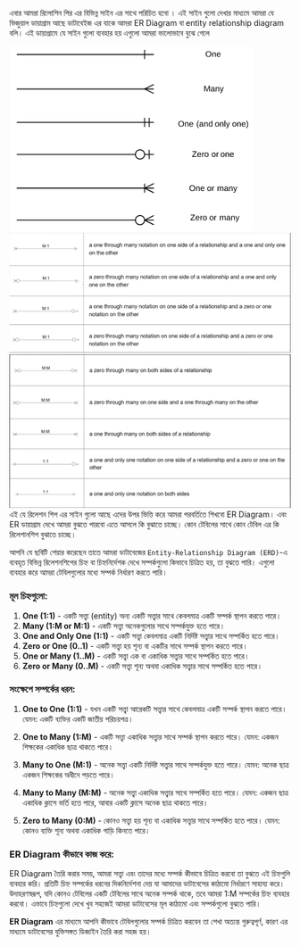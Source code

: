এবার আমরা রিলোশিন পির এর বিভিন্ন সাইন এর সাথে পরিচিত হবো । এই সাইন গুলো দেখার মাধ্যমে আমরা যে ভিজুয়াল ডায়াগ্রাম আছে ডাটাবেইজ এর যাকে আমরা ER Diagram বা entity relationship diagram বলি। এই ডায়াগ্রামে যে সাইন গুলো ব্যবহার হয় এগুলো আমরা ভালোভাবে বুঝে গেলে

![alt text](image-1.png)
![alt text](image.png)
![alt text](image-2.png)
এই যে রিলেশন শিপ এর সাইন গুলো আছে এদের উপর ভিত্তি করে আমরা পরবর্তিতে শিখবো ER Diagram। এবং ER ডায়াগ্রাম দেখে আমরা বুঝতে পারবো এতে আসলে কি বুঝাতে চাচ্ছে। কোন টেবিলের সাথে কোন টেবিল এর কি রিলেশানশিপ বুঝাতে চাচ্ছে।

আপনি যে ছবিটি শেয়ার করেছেন তাতে আমরা ডাটাবেজের `Entity-Relationship Diagram (ERD)`-এ ব্যবহৃত বিভিন্ন রিলেশনশিপের চিহ্ন বা চিহ্ননির্দেশক দেখে সম্পর্কগুলো কিভাবে চিত্রিত হয়, তা বুঝতে পারি। এগুলো ব্যবহার করে আমরা টেবিলগুলোর মধ্যে সম্পর্ক নির্ধারণ করতে পারি।

### মূল চিহ্নগুলো:

1. **One (1:1)** - একটি সত্ত্বা (entity) অন্য একটি সত্ত্বার সাথে কেবলমাত্র একটি সম্পর্ক স্থাপন করতে পারে।
2. **Many (1:M or M:1)** - একটি সত্ত্বা অনেকগুলোর সাথে সম্পর্কযুক্ত হতে পারে।
3. **One and Only One (1:1)** - একটি সত্ত্বা কেবলমাত্র একটি নির্দিষ্ট সত্ত্বার সাথে সম্পর্কিত হতে পারে।
4. **Zero or One (0..1)** - একটি সত্ত্বা হয় শূন্য বা একটির সাথে সম্পর্ক স্থাপন করতে পারে।
5. **One or Many (1..M)** - একটি সত্ত্বা এক বা একাধিক সত্ত্বার সাথে সম্পর্কিত হতে পারে।
6. **Zero or Many (0..M)** - একটি সত্ত্বা শূন্য অথবা একাধিক সত্ত্বার সাথে সম্পর্কিত হতে পারে।

### সংক্ষেপে সম্পর্কের ধরন:

1. **One to One (1:1)** - যখন একটি সত্ত্বা আরেকটি সত্ত্বার সাথে কেবলমাত্র একটি সম্পর্ক স্থাপন করতে পারে। যেমন: একটি ব্যক্তির একটি জাতীয় পরিচয়পত্র।
2. **One to Many (1:M)** - একটি সত্ত্বা একাধিক সত্ত্বার সাথে সম্পর্ক স্থাপন করতে পারে। যেমন: একজন শিক্ষকের একাধিক ছাত্র থাকতে পারে।

3. **Many to One (M:1)** - অনেক সত্ত্বা একটি নির্দিষ্ট সত্ত্বার সাথে সম্পর্কযুক্ত হতে পারে। যেমন: অনেক ছাত্র একজন শিক্ষকের অধীনে পড়তে পারে।

4. **Many to Many (M:M)** - অনেক সত্ত্বা একাধিক সত্ত্বার সাথে সম্পর্কিত হতে পারে। যেমন: একজন ছাত্র একাধিক ক্লাসে ভর্তি হতে পারে, আবার একটি ক্লাসে অনেক ছাত্র থাকতে পারে।

5. **Zero to Many (0:M)** - কোনও সত্ত্বা হয় শূন্য বা একাধিক সত্ত্বার সাথে সম্পর্কিত হতে পারে। যেমন: কোনও ব্যক্তি শূন্য অথবা একাধিক গাড়ি কিনতে পারে।

### ER Diagram কীভাবে কাজ করে:

ER Diagram তৈরি করার সময়, আমরা সত্ত্বা এবং তাদের মধ্যে সম্পর্ক কীভাবে চিত্রিত করবো তা বুঝতে এই চিহ্নগুলি ব্যবহার করি। প্রতিটি চিহ্ন সম্পর্কের ধরনের দিকনির্দেশনা দেয় যা আমাদের ডাটাবেসের কাঠামো নির্ধারণে সাহায্য করে। উদাহরণস্বরূপ, যদি কোনও টেবিলের একটি টেবিলের সাথে অনেক সম্পর্ক থাকে, তবে আমরা 1:M সম্পর্কের চিহ্ন ব্যবহার করবো। এভাবে চিহ্নগুলো দেখে খুব সহজেই আমরা ডাটাবেসের মূল কাঠামো এবং সম্পর্কগুলো বুঝতে পারি।

**ER Diagram** এর মাধ্যমে আপনি কীভাবে টেবিলগুলোর সম্পর্ক চিত্রিত করবেন তা শেখা অত্যন্ত গুরুত্বপূর্ণ, কারণ এর মাধ্যমে ডাটাবেসের যুক্তিসঙ্গত ডিজাইন তৈরি করা সহজ হয়।
